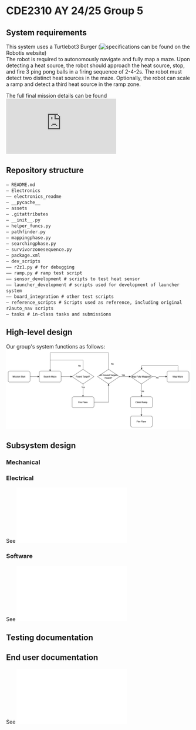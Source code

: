 # CDE2310 AY 24/25 Group 5

## System requirements
This system uses a Turtlebot3 Burger (![specifications](https://emanual.robotis.com/docs/en/platform/turtlebot3/features/#specifications) can be found on the Robotis website)\
The robot is required to autonomously navigate and fully map a maze. Upon detecting a heat source, the robot should approach the heat source, stop, and fire 3 ping pong balls in a firing sequence of 2-4-2s. The robot must detect two distinct heat sources in the maze. Optionally, the robot can scale a ramp and detect a third heat source in the ramp zone.

The full final mission details can be found ![here](https://github.com/NickInSynchronicity/EG2310_AY2024-25/blob/main/docs/Mission%20Readme.md)

## Repository structure
```
— README.md
— Electronics
—— electronics_readme
— __pycache__
— assets
— .gitattributes
— __init__.py
— helper_funcs.py
— pathfinder.py
— mappingphase.py
— searchingphase.py
— survivorzonesequence.py
— package.xml
— dev_scripts
—— r2z1.py # for debugging 
—— ramp.py # ramp test script
—— sensor_development # scripts to test heat sensor
—— launcher_development # scripts used for development of launcher system
—— board_integration # other test scripts
— reference_scripts # Scripts used as reference, including original r2auto_nav scripts
— tasks # in-class tasks and submissions
```

## High-level design
Our group's system functions as follows:
![system flowchart](assets/FinalSolution.png)


## Subsystem design

### Mechanical

### Electrical
See ![electronics_readme](Electronics/electronics_readme.md)

### Software
See ![software_readme](software_readme.md)

## Testing documentation

## End user documentation
See ![user manual](assets/end_user_documentation_v1.1.pdf)

